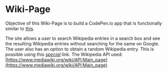 # Wiki-Page

Objective of this Wiki-Page is to build a CodePen.io app that is functionally similar to [this](https://codepen.io/FreeCodeCamp/full/wGqEga/). 

The site allows a user to search Wikipedia entries in a search box and see the resulting Wikipedia entries without searching for the same on Google. The user also has an option to obtain a random Wikipedia entry. This is possible using this [*special*](https://en.wikipedia.org/wiki/Special:Random) link. The Wikipedia API used: [https://www.mediawiki.org/wiki/API:Main_page](https://www.mediawiki.org/wiki/API:Main_page)
